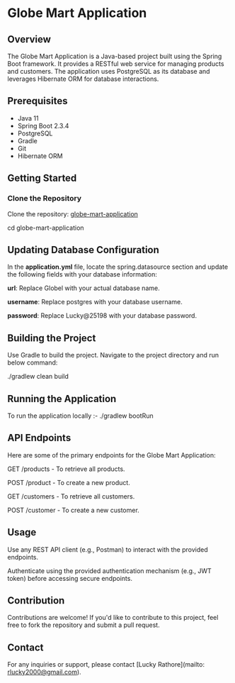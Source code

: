 # Globe Mart Application

## Overview

The Globe Mart Application is a Java-based project built using the Spring Boot framework. It provides a RESTful web service for managing products and customers. The application uses PostgreSQL as its database and leverages Hibernate ORM for database interactions.

## Prerequisites

- Java 11
- Spring Boot 2.3.4
- PostgreSQL
- Gradle
- Git
- Hibernate ORM

## Getting Started

### Clone the Repository

Clone the repository: [globe-mart-application](https://github.com/Lucky-Rathor/EmployeeManagement.git)

cd globe-mart-application

## Updating Database Configuration
In the **application.yml** file, locate the spring.datasource section and update the following fields with your database information:

**url**: Replace Globel with your actual database name.

**username**: Replace postgres with your database username.

**password**: Replace Lucky@25198 with your database password.

## Building the Project
Use Gradle to build the project. Navigate to the project directory and run below command:

./gradlew clean build

## Running the Application
To run the application locally :- ./gradlew bootRun

## API Endpoints
Here are some of the primary endpoints for the Globe Mart Application:

GET /products - To retrieve all products.

POST /product - To create a new product.

GET /customers - To retrieve all customers.

POST /customer - To create a new customer.

## Usage
Use any REST API client (e.g., Postman) to interact with the provided endpoints.

Authenticate using the provided authentication mechanism (e.g., JWT token) before accessing secure endpoints.

## Contribution
Contributions are welcome! If you'd like to contribute to this project, feel free to fork the repository and submit a pull request.

## Contact
For any inquiries or support, please contact [Lucky Rathore](mailto: rlucky2000@gmail.com).
